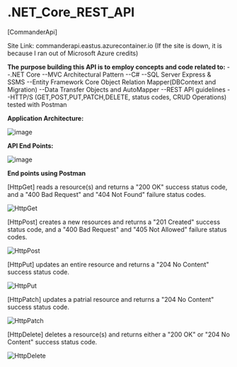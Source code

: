 # .NET_Core_REST_API
[CommanderApi]

Site Link: commanderapi.eastus.azurecontainer.io (If the site is down, it is because I ran out of Microsoft Azure credits)

**The purpose building this API is to employ concepts and code related to:**
--.NET Core
--MVC Architectural Pattern
--C#
--SQL Server Express & SSMS
--Entity Framework Core Object Relation Mapper(DBContext and Migration)
--Data Transfer Objects and AutoMapper
--REST API guidelines
--HTTP/S (GET,POST,PUT,PATCH,DELETE, status codes, CRUD Operations) tested with Postman

**Application Architecture:**

![image](https://user-images.githubusercontent.com/77661117/176105298-82087f31-efb5-4d03-b227-6557482417fe.png)

**API End Points:**

![image](https://user-images.githubusercontent.com/77661117/176108672-1e6aa1be-20ae-44d5-a351-9655f80dba2d.png)

**End points using Postman**

[HttpGet] reads a resource(s) and returns a "200 OK" success status code, and a "400 Bad Request" and "404 Not Found" failure status codes.

![HttpGet](https://user-images.githubusercontent.com/77661117/154824264-c8ee00bd-9db6-4e85-affe-c7057d36361b.png)

[HttpPost] creates a new resources and returns a "201 Created" success status code, and a "400 Bad Request" and "405 Not Allowed" failure status codes.

![HttpPost](https://user-images.githubusercontent.com/77661117/154824270-7437786e-57ad-4bf1-bcba-4068f61e4f85.png)

[HttpPut] updates an entire resource and returns a "204 No Content" success status code.

![HttpPut](https://user-images.githubusercontent.com/77661117/154824277-a14d4873-f3f3-4dec-be4a-7f525da1e568.png)

[HttpPatch] updates a patrial resource and returns a "204 No Content" success status code.

![HttpPatch](https://user-images.githubusercontent.com/77661117/154824280-1f3ec698-dc8b-4c84-9a00-f85b8663b047.png)

[HttpDelete] deletes a resource(s) and returns either a "200 OK" or "204 No Content" success status code.

![HttpDelete](https://user-images.githubusercontent.com/77661117/154824282-20fed155-c9dd-4782-9a76-9eb643fe53cc.png)
